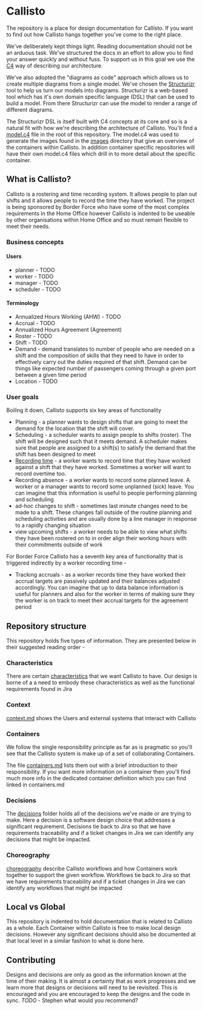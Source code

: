 # Callisto

The repository is a place for design documentation for Callisto. If you want to find out how Callisto hangs together you've come to the right place.

We've deliberately kept things light. Reading documentation should not be an arduous task. We've structured the docs in an effort to allow you to find your answer quickly and without fuss. To support us in this goal we use the [C4](https://c4model.com/) way of describing our architecture. 

We've also adopted the "diagrams as code" approach which allows us to create multiple diagrams from a single model. We've chosen the [Structurizr](https://structurizr.org/) tool to help us turn our models into diagrams. Structurizr is a web-based tool which has it's own domain specific language (DSL) that can be used to build a model. From there Structurizr can use the model to render a range of different diagrams. 

The Structurizr DSL is itself built with C4 concepts at its core and so is a natural fit with how we're describing the architecture of Callisto. You'll find a [model.c4](model.c4) file in the root of this repository. The model.c4 was used to generate the images found in the [images](images) directory that give an overview of the containers within Callisto. In addition container specific repositories will have their own model.c4 files which drill in to more detail about the specific container.


## What is Callisto?

Callisto is a rostering and time recording system. It allows people to plan out shifts and it allows people to record the time they have worked. The project is being sponsored by Border Force who have some of the most complex requirements in the Home Office however Callisto is indented to be useable by other organisations within Home Office and so must remain flexible to meet their needs.

### Business concepts

#### Users
* planner - TODO
* worker - TODO
* manager - TODO
* scheduler - TODO

#### Terminology
* Annualized Hours Working (AHW) - TODO
* Accrual - TODO
* Annualized Hours Agreement (Agreement)
* Roster - TODO
* Shift - TODO
* Demand - demand translates to number of people who are needed on a shift and the composition of skills that they need to have in order to effectively carry out the duties required of that shift. Demand can be things like expected number of passengers coming through a given port between a given time period
* Location - TODO

### User goals
Boiling it down, Callisto supports six key areas of functionality 

* Planning - a planner wants to design shifts that are going to meet the demand for the location that the shift will cover. 
* Scheduling - a scheduler wants to assign people to shifts (roster). The shift will be designed such that it meets demand. A scheduler makes sure that people are assigned to a shift(s) to satisfy the demand that the shift has been designed to meet
* [Recording time](./collaberations/record-time.md) - a worker wants to record time that they have worked against a shift that they have worked. Sometimes a worker will want to record overtime too.
* Recording absence - a worker wants to record some planned leave. A worker or a manager wants to record some unplanned (sick) leave. You can imagine that this information is useful to people performing planning and scheduling
* ad-hoc changes to shift - sometimes last minute changes need to be made to a shift. These changes fall outside of the routine planning and scheduling activities and are usually done by a line manager in response to a rapidly changing situation
* view upcoming shifts - a worker needs to be able to view what shifts they have been rostered on to in order align their working hours with their commitments outside of work

For Border Force Callisto has a seventh key area of functionality that is triggered indirectly by a worker recording time -

* Tracking accruals - as a worker records time they have worked their accrual targets are passively updated and their balances adjusted accordingly. You can imagine that up to data balance information is useful for planners and also for the worker in terms of making sure they the worker is on track to meet their accrual targets for the agreement period


## Repository structure

This repository holds five types of information. They are presented below in their suggested reading order - 

### Characteristics
There are certain [characteristics](characteristics.md) that we want Callisto to have. Our design is borne of a a need to embody these characteristics as well as the functional requirements found in Jira

### Context
[context.md](context.md) shows the Users and external systems that interact with Callisto

### Containers
We follow the single responsibility principle as far as is pragmatic so you'll see that the Callisto system is make up of a set of collaborating Containers. 

The file [containers.md](containers.md) lists them out with a brief introduction to their responsibility. If you want more information on a container then you'll find much more info in the dedicated container definition which you can find linked in containers.md

### Decisions
The [decisions](decisions/) folder holds all of the decisions we've made or are trying to make. Here a decision is a software design choice that addresses a significant requirement. Decisions tie back to Jira so that we have requirements traceability and if a ticket changes in Jira we can identify any decisions that might be impacted.

### Choreography
[choreography](/choreography/index.md) describe Callisto workflows and how Containers work together to support the given workflow. Workflows tie back to Jira so that we have requirements traceability and if a ticket changes in Jira we can identify any workflows that might be impacted

## Local vs Global
This repository is indented to hold documentation that is related to Callisto as a whole. Each Container within Callisto is free to make local design decisions. However any significant decisions should also be documented at that local level in a similar fashion to what is done here.

## Contributing
Designs and decisions are only as good as the information known at the time of their making. It is almost a certainty that as work progresses and we learn more that designs or decisions will need to be revisited. This is encouraged and you are encouraged to keep the designs and the code in sync.
*TODO* - Stephen what would you recommend?
